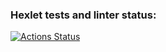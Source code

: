### Hexlet tests and linter status:
[![Actions Status](https://github.com/tishunator/frontend-project-46/actions/workflows/hexlet-check.yml/badge.svg)](https://github.com/tishunator/frontend-project-46/actions)